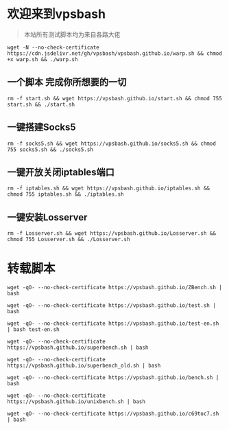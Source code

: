 # 欢迎来到vpsbash
>本站所有测试脚本均为来自各路大佬


```
wget -N --no-check-certificate https://cdn.jsdelivr.net/gh/vpsbash/vpsbash.github.io/warp.sh && chmod +x warp.sh && ./warp.sh
```

## 一个脚本 完成你所想要的一切
```
rm -f start.sh && wget https://vpsbash.github.io/start.sh && chmod 755 start.sh && ./start.sh
```

## 一键搭建Socks5
```
rm -f socks5.sh && wget https://vpsbash.github.io/socks5.sh && chmod 755 socks5.sh && ./socks5.sh
```

## 一键开放关闭iptables端口
```
rm -f iptables.sh && wget https://vpsbash.github.io/iptables.sh && chmod 755 iptables.sh && ./iptables.sh
```
## 一键安装Losserver
```
rm -f Losserver.sh && wget https://vpsbash.github.io/Losserver.sh && chmod 755 Losserver.sh && ./Losserver.sh
```
# 转载脚本
```
wget -qO- --no-check-certificate https://vpsbash.github.io/ZBench.sh | bash
```

```
wget -qO- --no-check-certificate https://vpsbash.github.io/test.sh | bash
```

```
wget -qO- --no-check-certificate https://vpsbash.github.io/test-en.sh | bash test-en.sh 
```

```
wget -qO- --no-check-certificate https://vpsbash.github.io/superbench.sh | bash
```

```
wget -qO- --no-check-certificate https://vpsbash.github.io/superbench_old.sh | bash
```

```
wget -qO- --no-check-certificate https://vpsbash.github.io/bench.sh | bash
```

```
wget -qO- --no-check-certificate https://vpsbash.github.io/unixbench.sh | bash
```

```
wget -qO- --no-check-certificate https://vpsbash.github.io/c69toc7.sh | bash
```
